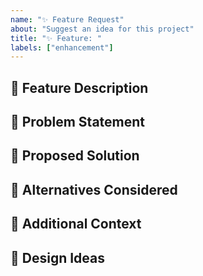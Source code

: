 ```yaml
---
name: "✨ Feature Request"
about: "Suggest an idea for this project"
title: "✨ Feature: "
labels: ["enhancement"]
---
```


## 🌟 Feature Description
<!-- A clear and concise description of the feature you'd like to see. -->

## 🎯 Problem Statement
<!-- Please describe the problem this feature would solve. -->

## 💭 Proposed Solution
<!-- Describe how you'd like this feature to work. -->

## 🔄 Alternatives Considered
<!-- Have you considered any alternative solutions or features? -->

## 📝 Additional Context
<!-- Add any other context, screenshots, or examples about the feature request here. -->

## 🎨 Design Ideas
<!-- If applicable, share any design ideas or mockups you have in mind. -->
